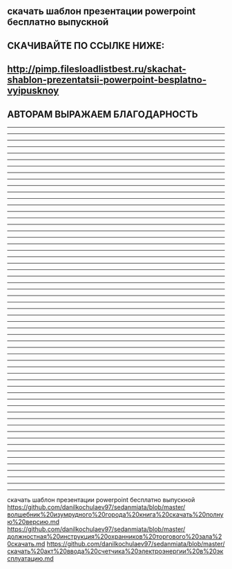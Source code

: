 скачать шаблон презентации powerpoint бесплатно выпускной
--------------------------------------------------
СКАЧИВАЙТЕ ПО ССЫЛКЕ НИЖЕ:
--------------------------------------------------
http://pimp.filesloadlistbest.ru/skachat-shablon-prezentatsii-powerpoint-besplatno-vyipusknoy
--------------------------------------------------
АВТОРАМ ВЫРАЖАЕМ БЛАГОДАРНОСТЬ
--------------------------------------------------
--------------------------------------------------
--------------------------------------------------
--------------------------------------------------
--------------------------------------------------
--------------------------------------------------
--------------------------------------------------
--------------------------------------------------
--------------------------------------------------
--------------------------------------------------
--------------------------------------------------
--------------------------------------------------
--------------------------------------------------
--------------------------------------------------
--------------------------------------------------
--------------------------------------------------
--------------------------------------------------
--------------------------------------------------
--------------------------------------------------
--------------------------------------------------
--------------------------------------------------
--------------------------------------------------
--------------------------------------------------
--------------------------------------------------
--------------------------------------------------
--------------------------------------------------
--------------------------------------------------
--------------------------------------------------
--------------------------------------------------
--------------------------------------------------
--------------------------------------------------
--------------------------------------------------
--------------------------------------------------
--------------------------------------------------
--------------------------------------------------
--------------------------------------------------
--------------------------------------------------
--------------------------------------------------
--------------------------------------------------
--------------------------------------------------
--------------------------------------------------
--------------------------------------------------
--------------------------------------------------
--------------------------------------------------
--------------------------------------------------
--------------------------------------------------
--------------------------------------------------
--------------------------------------------------
--------------------------------------------------
--------------------------------------------------
--------------------------------------------------
--------------------------------------------------
--------------------------------------------------
--------------------------------------------------
--------------------------------------------------
--------------------------------------------------
--------------------------------------------------
--------------------------------------------------
скачать шаблон презентации powerpoint бесплатно выпускной 
https://github.com/danilkochulaev97/sedanmiata/blob/master/волшебник%20изумрудного%20города%20книга%20скачать%20полную%20версию.md
https://github.com/danilkochulaev97/sedanmiata/blob/master/должностная%20инструкция%20охранников%20торгового%20зала%20скачать.md
https://github.com/danilkochulaev97/sedanmiata/blob/master/скачать%20акт%20ввода%20счетчика%20электроэнергии%20в%20эксплуатацию.md